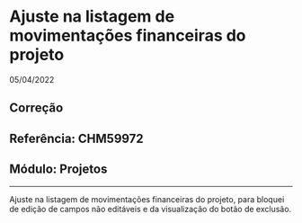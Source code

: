 # Ajuste na listagem de movimentações financeiras do projeto
05/04/2022
## Correção
## Referência: CHM59972
## Módulo: Projetos
***

Ajuste na listagem de movimentações financeiras do projeto, para bloquei de edição de campos não editáveis e da visualização do botão de exclusão.